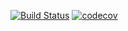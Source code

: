 [![Build Status](https://travis-ci.com/EDGE775/job4j_design.svg?branch=master)](https://travis-ci.com/EDGE775/job4j_design)
[![codecov](https://codecov.io/gh/EDGE775/job4j_design/branch/master/graph/badge.svg?token=LO373W0B59)](https://codecov.io/gh/EDGE775/job4j_design)